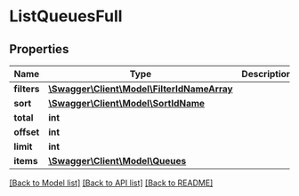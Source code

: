 # ListQueuesFull

## Properties
Name | Type | Description | Notes
------------ | ------------- | ------------- | -------------
**filters** | [**\Swagger\Client\Model\FilterIdNameArray**](FilterIdNameArray.md) |  | [optional] 
**sort** | [**\Swagger\Client\Model\SortIdName**](SortIdName.md) |  | [optional] 
**total** | **int** |  | [optional] 
**offset** | **int** |  | [optional] 
**limit** | **int** |  | [optional] 
**items** | [**\Swagger\Client\Model\Queues**](Queues.md) |  | [optional] 

[[Back to Model list]](../README.md#documentation-for-models) [[Back to API list]](../README.md#documentation-for-api-endpoints) [[Back to README]](../README.md)


